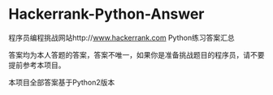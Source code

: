 # Hackerrank-Python-Answer

程序员编程挑战网站http://www.hackerrank.com Python练习答案汇总

答案均为本人答题的答案，答案不唯一，如果你是准备挑战题目的程序员，请不要提前参考本项目。

本项目全部答案基于Python2版本